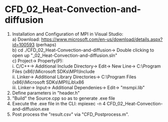 # CFD_02_Heat-Convection-and-diffusion

1. Installation and Configuration of MPI in Visual Studio:  
  a) Download: https://www.microsoft.com/en-us/download/details.aspx?id=100593 (perhaps)  
  b) cd ./CFD_02_Heat-Convection-and-diffusion-> Double clicking to open up "_02_Heat-Convection-and-diffusion.sln"  
  c) Project-> Property(P):  
    i. C/C++-> Additional Include Directory-> Edit-> New Line-> C:\Program Files (x86)\Microsoft SDKs\MPI\Include  
    ii. Linker-> Additional Library Directories-> C:\Program Files (x86)\Microsoft SDKs\MPI\Lib\x86  
    iii. Linker-> Input-> Additional Dependenies-> Edit-> "msmpi.lib"  
2. Define parameters in "header.h"  
3. "Build" the Source.cpp so as to generate .exe file  
4. Execute the .exe file in the CLI: mpiexec -n 4 CFD_02_Heat-Convection-and-diffusion.exe  
5. Post process the "result.csv" via "CFD_Postprocess.m".

